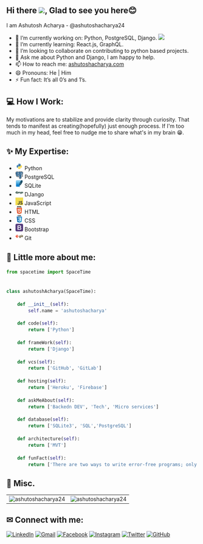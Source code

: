 ## Hi there <img src="https://raw.githubusercontent.com/MartinHeinz/MartinHeinz/master/wave.gif" width="30px">, Glad to see you here😊

I am Ashutosh Acharya - @ashutoshacharya24 





- 🔭 I’m currently working on:</b> Python, PostgreSQL, Django. <img src="https://media.giphy.com/media/WUlplcMpOCEmTGBtBW/giphy.gif" width="30">
- 🌱 I’m currently learning:</b> React.js, GraphQL.
- 👯 I’m looking to collaborate on contributing to python based projects.
- 💬 Ask me about Python and Django, I am happy to help.
- 📫 How to reach me: [ashutoshacharya.com](http://ashutoshacharya.com/)
- 😄 Pronouns: He | Him
- ⚡ Fun fact: It’s all 0’s and 1’s.

## 💻 How I Work:
My motivations are to stabilize and provide clarity through curiosity. That tends to manifest as creating(hopefully) just enough process. If I'm too much in my head, feel free to nudge me to share what's in my brain 😁.

## ✨ My Expertise:
- <code><img height="20" src="https://raw.githubusercontent.com/github/explore/80688e429a7d4ef2fca1e82350fe8e3517d3494d/topics/python/python.png"></code> Python
- <code><img height="20" src="https://raw.githubusercontent.com/github/explore/80688e429a7d4ef2fca1e82350fe8e3517d3494d/topics/postgresql/postgresql.png"></code> PostgreSQL
- <code><img height="20" src="https://raw.githubusercontent.com/github/explore/2d218e3aa252dc90eef269b34eeec1fbd15dc07e/topics/sqlite/sqlite.png"></code> SQLite
- <code><img height="20" src="https://raw.githubusercontent.com/github/explore/80688e429a7d4ef2fca1e82350fe8e3517d3494d/topics/django/django.png"></code> DJango
- <code><img height="20" src="https://raw.githubusercontent.com/github/explore/80688e429a7d4ef2fca1e82350fe8e3517d3494d/topics/javascript/javascript.png"></code> JavaScript
- <code><img height="20" src="https://raw.githubusercontent.com/github/explore/80688e429a7d4ef2fca1e82350fe8e3517d3494d/topics/html/html.png"></code> HTML
- <code><img height="20" src="https://raw.githubusercontent.com/github/explore/80688e429a7d4ef2fca1e82350fe8e3517d3494d/topics/css/css.png"></code> CSS
- <code><img height="20" src="https://raw.githubusercontent.com/github/explore/80688e429a7d4ef2fca1e82350fe8e3517d3494d/topics/bootstrap/bootstrap.png"></code> Bootstrap
- <code><img height="20" src="https://raw.githubusercontent.com/github/explore/80688e429a7d4ef2fca1e82350fe8e3517d3494d/topics/git/git.png"></code> Git


## 🦸‍ Little more about me:

```python
from spacetime import SpaceTime


class ashutoshAcharya(SpaceTime):

    def __init__(self):
        self.name = 'ashutoshacharya'

    def code(self):
        return ['Python'] 
        
    def frameWork(self):
        return ['Django'] 
    
    def vcs(self):
        return ['GitHub', 'GitLab']
        
    def hosting(self):
        return ['Heroku', 'Firebase'] 

    def askMeAbout(self):
        return ['Backedn DEV', 'Tech', 'Micro services'] 

    def database(self):
        return ['SQLite3', 'SQL','PostgreSQL']

    def architecture(self):
        return ['MVT']

    def funFact(self):
        return ['There are two ways to write error-free programs; only the third one works']  
```

## 🌟 Misc.

<table>
  <tr>
    <td><img src="https://github-readme-stats.vercel.app/api?username=ashutoshacharya24&theme=blue-green" alt="ashutoshacharya24" /></td>
    <td><img src="https://github-readme-stats.vercel.app/api/top-langs?username=ashutoshacharya24&show_icons=true&theme=dark&locale=en&layout=compact" alt="ashutoshacharya24" /></td>
  </tr>
</table>


## ✉ Connect with me:
<div align="left">
   <a href="https://www.linkedin.com/in/ashutosh-acharya-70190314a/"><img alt="LinkedIn" src="https://img.shields.io/badge/LinkedIn-0077B5?style=for-the-badge&logo=linkedin&logoColor=white"/></a>
   <a href="mailto:ashutoshacharya24@gmail.com"><img alt="Gmail" src="https://img.shields.io/badge/Gmail-D14836?style=for-the-badge&logo=gmail&logoColor=white"/></a>
   <a href="https://www.facebook.com/ashutosh.acharya.98434/"><img alt="Facebook" src="https://img.shields.io/badge/Facebook-1877F2?style=for-the-badge&logo=facebook&logoColor=white"/></a>
   <a href="https://www.instagram.com/ashu_liku/"><img alt="Instagram" src="https://img.shields.io/badge/Instagram-E4405F?style=for-the-badge&logo=instagram&logoColor=white"/></a>
   <a href="https://twitter.com/Ashutos84779312"><img alt="Twitter" src="https://img.shields.io/badge/Twitter-1DA1F2?style=for-the-badge&logo=twitter&logoColor=white"/></a>
   <a href="https://github.com/ashutoshacharya24"><img alt="GitHub" src="https://img.shields.io/badge/GitHub-100000?style=for-the-badge&logo=github&logoColor=white"/></a>
    
</div>
 
